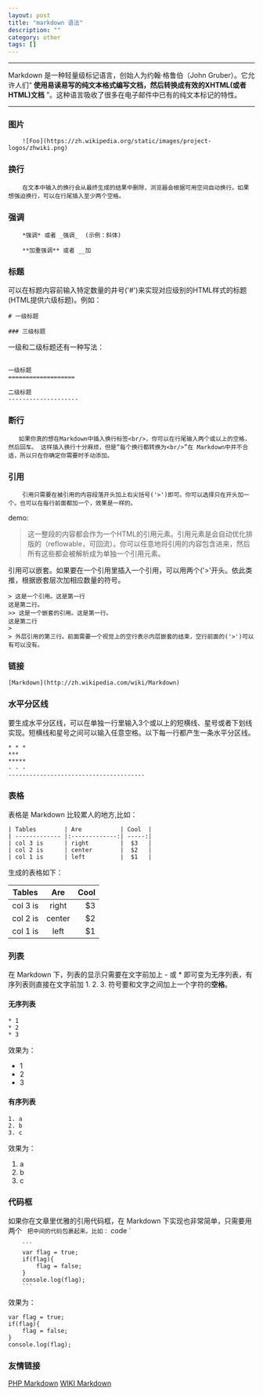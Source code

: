 ```yaml
---
layout: post
title: "markdown 语法"
description: ""
category: other
tags: []
---
```


---

Markdown 是一种轻量级标记语言，创始人为约翰·格鲁伯（John Gruber）。它允许人们“ **使用易读易写的纯文本格式编写文档，然后转换成有效的XHTML(或者HTML)文档**
”。这种语言吸收了很多在电子邮件中已有的纯文本标记的特性。

---

### 图片

```
    ![Foo](https://zh.wikipedia.org/static/images/project-logos/zhwiki.png)
```

### 换行

```
    在文本中输入的换行会从最终生成的结果中删除，浏览器会根据可用空间自动换行。如果想强迫换行，可以在行尾插入至少两个空格。  
```  

### 强调

```
    *强调* 或者 _强调_  (示例：斜体)

    **加重强调** 或者 __加
```

### 标题

可以在标题内容前输入特定数量的井号('#')来实现对应级别的HTML样式的标题(HTML提供六级标题)。例如：

```
# 一级标题
    
### 三级标题
```

一级和二级标题还有一种写法：

```

一级标题
===================

二级标题
--------------------
```

### 断行

```
   如果你真的想在Markdown中插入换行标签<br/>，你可以在行尾输入两个或以上的空格，然后回车。 这样插入换行十分麻烦，但是“每个换行都转换为<br/>”在 Markdown中并不合适，所以只在你确定你需要时手动添加。
``` 

### 引用

```
    引用只需要在被引用的内容段落开头加上右尖括号('>')即可。你可以选择只在开头加一个。也可以在每行前面都加一个，效果是一样的。
```
demo:

> 这一整段的内容都会作为一个HTML的引用元素。引用元素是会自动优化排版的（reflowable，可回流）。你可以任意地将引用的内容包含进来，然后所有这些都会被解析成为单独一个引用元素。
 
引用可以嵌套。如果要在一个引用里插入一个引用，可以用两个('>'开头。依此类推，根据嵌套层次加相应数量的符号。   

```
> 这是一个引用。这是第一行
这是第二行。
>> 这是一个嵌套的引用。这是第一行。
这是第二行
> 
> 外层引用的第三行。前面需要一个视觉上的空行表示内层嵌套的结束，空行前面的('>')可以有可以没有。
```

### 链接

```
[Markdown](http://zh.wikipedia.com/wiki/Markdown)
```

### 水平分区线

要生成水平分区线，可以在单独一行里输入3个或以上的短横线、星号或者下划线实现。短横线和星号之间可以输入任意空格。以下每一行都产生一条水平分区线。

```
* * *
***
*****
- - -
---------------------------------------

```

### 表格

表格是 Markdown 比较累人的地方,比如：

```
| Tables        | Are           | Cool  |
| ------------- |:-------------:| -----:|
| col 3 is      | right         |  $3   |
| col 2 is      | center        |  $2   |
| col 1 is      | left          |  $1   |

```
生成的表格如下：

| Tables        | Are           | Cool  |
| ------------- |:-------------:| -----:|
| col 3 is      | right         |  $3   |
| col 2 is      | center        |  $2   |
| col 1 is      | left          |  $1   |

### 列表

在 Markdown 下，列表的显示只需要在文字前加上 - 或 * 即可变为无序列表，有序列表则直接在文字前加 1. 2. 3. 符号要和文字之间加上一个字符的**空格**。

#### 无序列表

```
* 1
* 2
* 3
```

效果为：

* 1
* 2
* 3

#### 有序列表

```
1. a
2. b
3. c
```
效果为：

1. a
2. b
3. c

### 代码框

如果你在文章里优雅的引用代码框，在 Markdown 下实现也非常简单，只需要用两个 ` 把中间的代码包裹起来。比如：` code `

```
    ```
    var flag = true;
    if(flag){
        flag = false;
    }
    console.log(flag);
    ```
```
效果为：

```
var flag = true;
if(flag){
    flag = false;
}
console.log(flag);
```


### 友情链接

[PHP Markdown](https://michelf.ca/projects/php-markdown/)  [WIKI Markdown](https://zh.wikipedia.org/wiki/Markdown)



